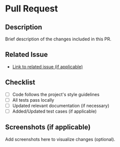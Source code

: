 # Pull Request

## Description
Brief description of the changes included in this PR.

## Related Issue
- [Link to related issue (if applicable)]()

## Checklist
- [ ] Code follows the project's style guidelines
- [ ] All tests pass locally
- [ ] Updated relevant documentation (if necessary)
- [ ] Added/Updated test cases (if applicable)

## Screenshots (if applicable)
Add screenshots here to visualize changes (optional).
